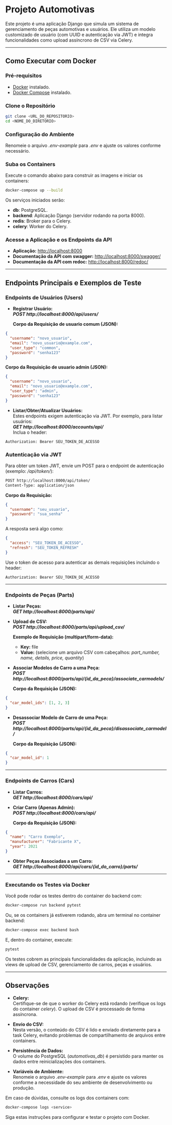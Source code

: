# Projeto Automotivas

Este projeto é uma aplicação Django que simula um sistema de gerenciamento de peças automotivas e usuários. Ele utiliza um modelo customizado de usuário (com UUID e autenticação via JWT) e integra funcionalidades como upload assíncrono de CSV via Celery.

---

## Como Executar com Docker

### Pré-requisitos

- [Docker](https://www.docker.com) instalado.
- [Docker Compose](https://docs.docker.com/compose/) instalado.

### Clone o Repositório

```bash
git clone <URL_DO_REPOSITORIO>
cd <NOME_DO_DIRETORIO>
```

### Configuração do Ambiente

Renomeie o arquivo *.env-example* para *.env* e ajuste os valores conforme necessário.

### Suba os Containers

Execute o comando abaixo para construir as imagens e iniciar os containers:

```bash
docker-compose up --build
```

Os serviços iniciados serão:

- **db**: PostgreSQL.
- **backend**: Aplicação Django (servidor rodando na porta 8000).
- **redis**: Broker para o Celery.
- **celery**: Worker do Celery.

### Acesse a Aplicação e os Endpoints da API

- **Aplicação:** [http://localhost:8000](http://localhost:8000/)
- **Documentação da API com swagger:** [http://localhost:8000/swagger/](http://localhost:8000/swagger/)
- **Documentação da API com redoc:** [http://localhost:8000/redoc/](http://localhost:8000/redoc/)

---

## Endpoints Principais e Exemplos de Teste

### Endpoints de Usuários (Users)

- **Registrar Usuário:**  
  ***POST http://localhost:8000/api/users/***  

  **Corpo da Requisição de usuario comum (JSON):**

```json
{
  "username": "novo_usuario",
  "email": "novo_usuario@example.com",
  "user_type": "common",
  "password": "senha123"
}
```
  **Corpo da Requisição de usuario admin (JSON):**

```json
{
  "username": "novo_usuario",
  "email": "novo_usuario@example.com",
  "user_type": "admin",
  "password": "senha123"
}
```

- **Listar/Obter/Atualizar Usuários:**  
  Estes endpoints exigem autenticação via JWT. Por exemplo, para listar usuários:  
  ***GET http://localhost:8000/accounts/api/***  
  Inclua o header:  
```http
Authorization: Bearer SEU_TOKEN_DE_ACESSO
```

### Autenticação via JWT

Para obter um token JWT, envie um POST para o endpoint de autenticação (exemplo: */api/token/*):

```bash
POST http://localhost:8000/api/token/
Content-Type: application/json
```

**Corpo da Requisição:**

```json
{
  "username": "seu_usuario",
  "password": "sua_senha"
}
```

A resposta será algo como:

```json
{
  "access": "SEU_TOKEN_DE_ACESSO",
  "refresh": "SEU_TOKEN_REFRESH"
}
```

Use o token de acesso para autenticar as demais requisições incluindo o header:

```http
Authorization: Bearer SEU_TOKEN_DE_ACESSO
```

---

### Endpoints de Peças (Parts)

- **Listar Peças:**  
  ***GET http://localhost:8000/parts/api/***  

- **Upload de CSV:**  
  ***POST http://localhost:8000/parts/api/upload_csv/***  

  **Exemplo de Requisição (multipart/form-data):**  
  - **Key:** file  
  - **Value:** (selecione um arquivo CSV com cabeçalhos: *part_number, name, details, price, quantity*)

- **Associar Modelos de Carro a uma Peça:**  
  ***POST http://localhost:8000/parts/api/{id_da_peca}/associate_carmodels/***  

  **Corpo da Requisição (JSON):**

```json
{
  "car_model_ids": [1, 2, 3]
}
```

- **Desassociar Modelo de Carro de uma Peça:**  
  ***POST http://localhost:8000/parts/api/{id_da_peca}/disassociate_carmodel/***  

  **Corpo da Requisição (JSON):**

```json
{
  "car_model_id": 1
}
```

---

### Endpoints de Carros (Cars)

- **Listar Carros:**  
  ***GET http://localhost:8000/cars/api/***  

- **Criar Carro (Apenas Admin):**  
  ***POST http://localhost:8000/cars/api/***  

  **Corpo da Requisição (JSON):**

```json
{
  "name": "Carro Exemplo",
  "manufacturer": "Fabricante X",
  "year": 2021
}
```

- **Obter Peças Associadas a um Carro:**  
  ***GET http://localhost:8000/api/cars/{id_do_carro}/parts/***

---

### Executando os Testes via Docker

Você pode rodar os testes dentro do container do backend com:

```bash
docker-compose run backend pytest
```

Ou, se os containers já estiverem rodando, abra um terminal no container backend:

```bash
docker-compose exec backend bash
```

E, dentro do container, execute:

```bash
pytest
```

Os testes cobrem as principais funcionalidades da aplicação, incluindo as views de upload de CSV, gerenciamento de carros, peças e usuários.

---

## Observações

- **Celery:**  
  Certifique-se de que o worker do Celery está rodando (verifique os logs do container *celery*). O upload de CSV é processado de forma assíncrona.

- **Envio do CSV:**  
  Nesta versão, o conteúdo do CSV é lido e enviado diretamente para a task Celery, evitando problemas de compartilhamento de arquivos entre containers.

- **Persistência de Dados:**  
  O volume do PostgreSQL (*automotivas_db*) é persistido para manter os dados entre reinicializações dos containers.

- **Variáveis de Ambiente:**  
  Renomeie o arquivo *.env-example* para *.env* e ajuste os valores conforme a necessidade do seu ambiente de desenvolvimento ou produção.

Em caso de dúvidas, consulte os logs dos containers com:

```bash
docker-compose logs <service>
```

Siga estas instruções para configurar e testar o projeto com Docker.

